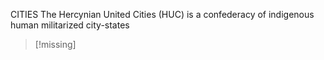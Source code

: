 CITIES
The Hercynian United Cities (HUC) is a confederacy of indigenous human militarized city-states
>[!missing]